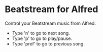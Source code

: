 # Beatstream for Alfred

Control your Beatstream music from Alfred.

- Type 'n' to go to next song.
- Type 'p' to go to play/pause.
- Type 'pref' to go to previous song.